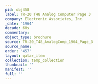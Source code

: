 ```yaml
---
pid: obj458
label: TR-20 T48 Analog Computer Page 3
company: Electronic Associates, Inc.
_date: '1964'
decade: 60s
commentary: 
object_type: brochure
source: TR-20_T48_AnalogComp_1964_Page_3
source_name: 
order: '457'
layout: qatar_item
collection: temp_collection
thumbnail: ''
manifest: ''
full: ''
---
```


